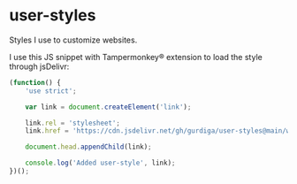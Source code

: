 # user-styles

Styles I use to customize websites.

I use this JS snippet with Tampermonkey® extension to load the style through jsDelivr:

```js
(function() {
    'use strict';

    var link = document.createElement('link');

    link.rel = 'stylesheet';
    link.href = 'https://cdn.jsdelivr.net/gh/gurdiga/user-styles@main/workflowy.css'

    document.head.appendChild(link);

    console.log('Added user-style', link);
})();
```
